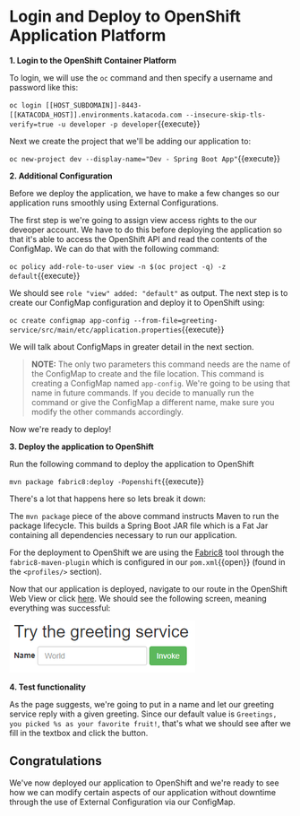 # Login and Deploy to OpenShift Application Platform

**1. Login to the OpenShift Container Platform**

To login, we will use the `oc` command and then specify a username and password like this:

``oc login [[HOST_SUBDOMAIN]]-8443-[[KATACODA_HOST]].environments.katacoda.com --insecure-skip-tls-verify=true -u developer -p developer``{{execute}}

Next we create the project that we'll be adding our application to:

``oc new-project dev --display-name="Dev - Spring Boot App"``{{execute}}

**2. Additional Configuration**

Before we deploy the application, we have to make a few changes so our application runs smoothly using External Configurations.

The first step is we're going to assign view access rights to the our deveoper account. We have to do this before deploying the application so that it's able to access the OpenShift API and read the contents of the ConfigMap. We can do that with the following command:

``oc policy add-role-to-user view -n $(oc project -q) -z default``{{execute}}

We should see `role "view" added: "default"` as output. The next step is to create our ConfigMap configuration and deploy it to OpenShift using:

``oc create configmap app-config --from-file=greeting-service/src/main/etc/application.properties``{{execute}}

We will talk about ConfigMaps in greater detail in the next section.

>**NOTE:** The only two parameters this command needs are the name of the ConfigMap to create and the file location. This command is creating a ConfigMap named `app-config`. We're going to be using that name in future commands. If you decide to manually run the command or give the ConfigMap a different name, make sure you modify the other commands accordingly.

Now we're ready to deploy!

**3. Deploy the application to OpenShift**

Run the following command to deploy the application to OpenShift

``mvn package fabric8:deploy -Popenshift``{{execute}}

There's a lot that happens here so lets break it down:

The `mvn package` piece of the above command instructs Maven to run the package lifecycle. This builds a Spring Boot JAR file which is a Fat Jar containing all dependencies necessary to run our application.

For the deployment to OpenShift we are using the [Fabric8](https://fabric8.io/) tool through the `fabric8-maven-plugin` which is configured in our ``pom.xml``{{open}} (found in the `<profiles/>` section).

Now that our application is deployed, navigate to our route in the OpenShift Web View or click [here](http://spring-boot-configmap-greeting-dev.[[HOST_SUBDOMAIN]]-80-[[KATACODA_HOST]].environments.katacoda.com/). We should see the following screen, meaning everything was successful:

![Greeting Service](../../assets/middleware/rhoar-microservices/greeting-service-mini.png)

**4. Test functionality**

As the page suggests, we're going to put in a name and let our greeting service reply with a given greeting. Since our default value is `Greetings, you picked %s as your favorite fruit!`, that's what we should see after we fill in the textbox and click the button. 

<!-- And indeed that's what we see:

![Hello Message](../../assets/middleware/rhoar-microservices/hello-message.png) -->


## Congratulations

We've now deployed our application to OpenShift and we're ready to see how we can modify certain aspects of our application without downtime through the use of External Configuration via our ConfigMap.